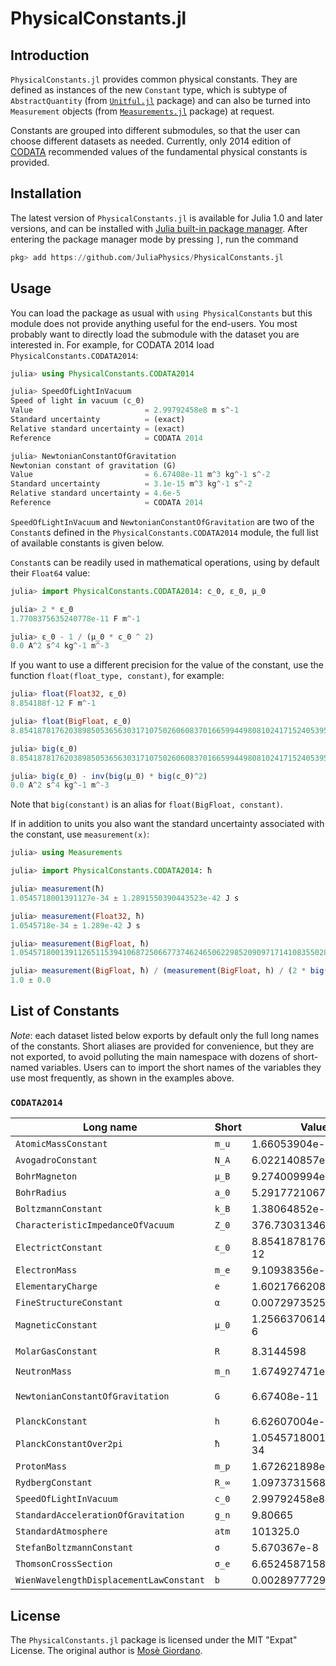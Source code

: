 # PhysicalConstants.jl

Introduction
------------

`PhysicalConstants.jl` provides common physical constants.  They are defined as
instances of the new `Constant` type, which is subtype of `AbstractQuantity`
(from [`Unitful.jl`](https://github.com/ajkeller34/Unitful.jl) package) and can
also be turned into `Measurement` objects (from
[`Measurements.jl`](https://github.com/JuliaPhysics/Measurements.jl) package) at
request.

Constants are grouped into different submodules, so that the user can choose
different datasets as needed.  Currently, only 2014 edition of
[CODATA](https://physics.nist.gov/cuu/Constants/) recommended values of the
fundamental physical constants is provided.

Installation
------------

The latest version of `PhysicalConstants.jl` is available for Julia 1.0 and
later versions, and can be installed with [Julia built-in package
manager](https://julialang.github.io/Pkg.jl/stable/).  After entering the
package manager mode by pressing `]`, run the command

```julia
pkg> add https://github.com/JuliaPhysics/PhysicalConstants.jl
```

Usage
-----

You can load the package as usual with `using PhysicalConstants` but this module
does not provide anything useful for the end-users.  You most probably want to
directly load the submodule with the dataset you are interested in.  For
example, for CODATA 2014 load `PhysicalConstants.CODATA2014`:

```julia
julia> using PhysicalConstants.CODATA2014

julia> SpeedOfLightInVacuum
Speed of light in vacuum (c_0)
Value                         = 2.99792458e8 m s^-1
Standard uncertainty          = (exact)
Relative standard uncertainty = (exact)
Reference                     = CODATA 2014

julia> NewtonianConstantOfGravitation
Newtonian constant of gravitation (G)
Value                         = 6.67408e-11 m^3 kg^-1 s^-2
Standard uncertainty          = 3.1e-15 m^3 kg^-1 s^-2
Relative standard uncertainty = 4.6e-5
Reference                     = CODATA 2014
```

`SpeedOfLightInVacuum` and `NewtonianConstantOfGravitation` are two of the
`Constant`s defined in the `PhysicalConstants.CODATA2014` module, the full list
of available constants is given below.

`Constant`s can be readily used in mathematical operations, using by default
their `Float64` value:

```julia
julia> import PhysicalConstants.CODATA2014: c_0, ε_0, μ_0

julia> 2 * ε_0
1.7708375635240778e-11 F m^-1

julia> ε_0 - 1 / (μ_0 * c_0 ^ 2)
0.0 A^2 s^4 kg^-1 m^-3
```

If you want to use a different precision for the value of the constant, use the
function `float(float_type, constant)`, for example:

```julia
julia> float(Float32, ε_0)
8.854188f-12 F m^-1

julia> float(BigFloat, ε_0)
8.854187817620389850536563031710750260608370166599449808102417152405395095459979e-12 F m^-1

julia> big(ε_0)
8.854187817620389850536563031710750260608370166599449808102417152405395095459979e-12 F m^-1

julia> big(ε_0) - inv(big(μ_0) * big(c_0)^2)
0.0 A^2 s^4 kg^-1 m^-3
```

Note that `big(constant)` is an alias for `float(BigFloat, constant)`.

If in addition to units you also want the standard uncertainty associated with
the constant, use `measurement(x)`:

```julia
julia> using Measurements

julia> import PhysicalConstants.CODATA2014: ħ

julia> measurement(ħ)
1.0545718001391127e-34 ± 1.2891550390443523e-42 J s

julia> measurement(Float32, ħ)
1.0545718e-34 ± 1.289e-42 J s

julia> measurement(BigFloat, ħ)
1.054571800139112651153941068725066773746246506229852090971714108355028066256094e-34 ± 1.289155039044352219727958483317366332479123130497697234856105486877064060837251e-42 J s

julia> measurement(BigFloat, ħ) / (measurement(BigFloat, h) / (2 * big(pi)))
1.0 ± 0.0
```

List of Constants
-----------------

*Note*: each dataset listed below exports by default only the full long names of
the constants.  Short aliases are provided for convenience, but they are not
exported, to avoid polluting the main namespace with dozens of short-named
variables.  Users can to import the short names of the variables they use most
frequently, as shown in the examples above.

<!--
using PhysicalConstants.CODATA2014, Unitful
import PhysicalConstants: Constant, name

const constants = names(CODATA2014)
const others = setdiff(names(CODATA2014, all = true), constants)

symbol(::Constant{sym}) where sym = sym
println("| Long name | Short | Value | Unit |")
println("| --------- | ----- | ----- | ---- |")
for c in getfield.(Ref(CODATA2014), constants)
    if c isa Constant
        sym = others[findall(x -> c == getfield(CODATA2014, x), others)][1]
        println("| `", symbol(c), "` | `", sym, "` | ", ustrip(float(c)), " | ",
                unit(c) == Unitful.NoUnits ? "" : "`$(unit(c))`", " |")
    end
end
-->

### `CODATA2014`

| Long name                               | Short | Value                  | Unit             |
| ---------                               | ----- | -----                  | ----             |
| `AtomicMassConstant`                    | `m_u` | 1.66053904e-27         | `kg`             |
| `AvogadroConstant`                      | `N_A` | 6.022140857e23         | `mol^-1`         |
| `BohrMagneton`                          | `μ_B` | 9.274009994e-24        | `J T^-1`         |
| `BohrRadius`                            | `a_0` | 5.2917721067e-11       | `m`              |
| `BoltzmannConstant`                     | `k_B` | 1.38064852e-23         | `J K^-1`         |
| `CharacteristicImpedanceOfVacuum`       | `Z_0` | 376.73031346177066     | `Ω`              |
| `ElectrictConstant`                     | `ε_0` | 8.854187817620389e-12  | `F m^-1`         |
| `ElectronMass`                          | `m_e` | 9.10938356e-31         | `kg`             |
| `ElementaryCharge`                      | `e`   | 1.6021766208e-19       | `C`              |
| `FineStructureConstant`                 | `α`   | 0.0072973525664        |                  |
| `MagneticConstant`                      | `μ_0` | 1.2566370614359173e-6  | `N A^-2`         |
| `MolarGasConstant`                      | `R`   | 8.3144598              | `J K^-1 mol^-1`  |
| `NeutronMass`                           | `m_n` | 1.674927471e-27        | `kg`             |
| `NewtonianConstantOfGravitation`        | `G`   | 6.67408e-11            | `m^3 kg^-1 s^-2` |
| `PlanckConstant`                        | `h`   | 6.62607004e-34         | `J s`            |
| `PlanckConstantOver2pi`                 | `ħ`   | 1.0545718001391127e-34 | `J s`            |
| `ProtonMass`                            | `m_p` | 1.672621898e-27        | `kg`             |
| `RydbergConstant`                       | `R_∞` | 1.0973731568508e7      | `m^-1`           |
| `SpeedOfLightInVacuum`                  | `c_0` | 2.99792458e8           | `m s^-1`         |
| `StandardAccelerationOfGravitation`     | `g_n` | 9.80665                | `m s^-2`         |
| `StandardAtmosphere`                    | `atm` | 101325.0               | `Pa`             |
| `StefanBoltzmannConstant`               | `σ`   | 5.670367e-8            | `m^2`            |
| `ThomsonCrossSection`                   | `σ_e` | 6.6524587158e-29       | `m^2`            |
| `WienWavelengthDisplacementLawConstant` | `b`   | 0.0028977729           | `K m`            |

License
-------

The `PhysicalConstants.jl` package is licensed under the MIT "Expat" License.
The original author is [Mosè Giordano](https://github.com/giordano/).
